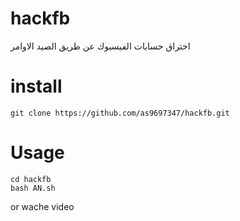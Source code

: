 # hackfb
 اختراق حسابات الفيسبوك عن طريق الصيد
الاوامر

# install
```
git clone https://github.com/as9697347/hackfb.git
```
# Usage
```
cd hackfb
bash AN.sh
```
or wache video
